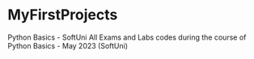 # MyFirstProjects
Python Basics - SoftUni
All Exams and Labs codes during the course of Python Basics - May 2023 (SoftUni)
